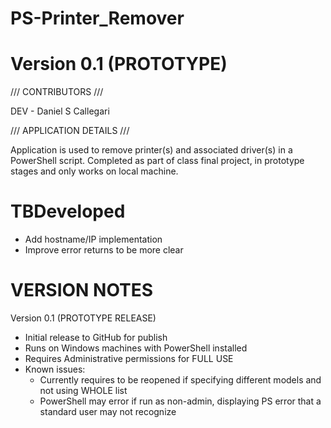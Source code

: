 # PS-Printer_Remover
# Version 0.1 (PROTOTYPE)

/// CONTRIBUTORS ///

DEV - Daniel S Callegari

/// APPLICATION DETAILS ///

Application is used to remove printer(s) and associated driver(s) in a PowerShell script. Completed as part of class final project, in prototype stages and only works on local machine.

# TBDeveloped
- Add hostname/IP implementation
- Improve error returns to be more clear

# VERSION NOTES
Version 0.1 (PROTOTYPE RELEASE)
- Initial release to GitHub for publish
- Runs on Windows machines with PowerShell installed
- Requires Administrative permissions for FULL USE
- Known issues:
  - Currently requires to be reopened if specifying different models and not using WHOLE list
  - PowerShell may error if run as non-admin, displaying PS error that a standard user may not recognize
